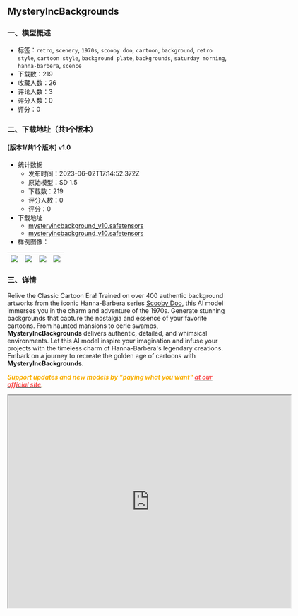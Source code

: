 ## MysteryIncBackgrounds
### 一、模型概述

- 标签：`retro`, `scenery`, `1970s`, `scooby doo`, `cartoon`, `background`, `retro style`, `cartoon style`, `background plate`, `backgrounds`, `saturday morning`, `hanna-barbera`, `scence`
- 下载数：219
- 收藏人数：26
- 评论人数：3
- 评分人数：0
- 评分：0

### 二、下载地址（共1个版本）

#### [版本1/共1个版本] v1.0

- 统计数据
  - 发布时间：2023-06-02T17:14:52.372Z
  - 原始模型：SD 1.5
  - 下载数：219
  - 评分人数：0
  - 评分：0
- 下载地址
  - [mysteryincbackground_v10.safetensors](https://civitai.com/api/download/models/87771?type=Model&format=SafeTensor&size=full&fp=fp16)
  - [mysteryincbackground_v10.safetensors](https://civitai.com/api/download/models/87771)
- 样例图像：

| <img src="https://image.civitai.com/xG1nkqKTMzGDvpLrqFT7WA/3bed0479-fa34-403a-b5b8-7fb7d54d910b/width=450/1007292.jpeg" /> | <img src="https://image.civitai.com/xG1nkqKTMzGDvpLrqFT7WA/2fa2ff7d-57f6-4040-a9c3-15bf113f0ef6/width=450/1006944.jpeg" /> | <img src="https://image.civitai.com/xG1nkqKTMzGDvpLrqFT7WA/8a643fd1-fd5e-4f41-b23d-562073b84b60/width=450/1007295.jpeg" /> | <img src="https://image.civitai.com/xG1nkqKTMzGDvpLrqFT7WA/c772e5bc-63af-4423-b8b4-ad81089b24dc/width=450/1007294.jpeg" /> |
| ---- | ---- | ---- | ---- |


### 三、详情
<p>Relive the Classic Cartoon Era! Trained on over 400 authentic background artworks from the iconic Hanna-Barbera series <u>Scooby Doo</u>, this AI model immerses you in the charm and adventure of the 1970s. Generate stunning backgrounds that capture the nostalgia and essence of your favorite cartoons. From haunted mansions to eerie swamps, <strong>MysteryIncBackgrounds</strong> delivers authentic, detailed, and whimsical environments. Let this AI model inspire your imagination and infuse your projects with the timeless charm of Hanna-Barbera's legendary creations. Embark on a journey to recreate the golden age of cartoons with <strong>MysteryIncBackgrounds</strong>.</p><p><strong><em><span style="color:rgb(250, 176, 5)">Support updates and new models by "paying what you want" </span></em></strong><a target="_blank" rel="ugc" href="https://everlyheights.tv/tools/stable-diffusion-models/mystery-inc-backgrounds-model-lora-for-stable-diffusion/"><strong><em><u><span style="color:rgb(250, 82, 82)">at our official site</span></u></em></strong></a><strong><em><span style="color:rgb(250, 176, 5)">.</span></em></strong></p><div data-youtube-video><iframe allowfullscreen="true" autoplay="false" disablekbcontrols="false" enableiframeapi="false" endtime="0" ivloadpolicy="0" loop="false" modestbranding="false" origin playlist src="https://www.youtube.com/embed/3nOfqDUcsmc" start="0" width="640" height="480"></iframe></div><p><br /></p>